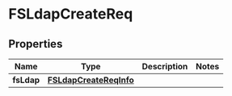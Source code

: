 # FSLdapCreateReq

## Properties
Name | Type | Description | Notes
------------ | ------------- | ------------- | -------------
**fsLdap** | [**FSLdapCreateReqInfo**](FSLdapCreateReqInfo.md) |  | 
